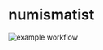# numismatist

![example workflow](https://github.com/gauee/numismatist/actions/workflows/maven.yml/badge.svg)
